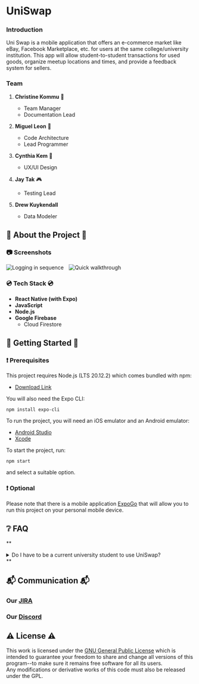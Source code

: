 # UniSwap

### Introduction
  Uni Swap is a mobile application that offers an e-commerce market like eBay, Facebook Marketplace, etc. for users at the same college/university institution. This app will allow student-to-student transactions for used goods, organize meetup locations and times, and provide a feedback system for sellers.

### Team

1. **Christine Kommu** :lollipop:
    * Team Manager
    * Documentation Lead

1. **Miguel Leon** :ghost:
    * Code Architecture
    * Lead Programmer

1. **Cynthia Kem** :dumpling:
    * UX/UI Design
  
1. **Jay Tak** :video_game:
    * Testing Lead

1. **Drew Kuykendall**
    * Data Modeler

## 🌟 About the Project 🌟

### 📷 Screenshots
<img src="https://i.ibb.co/5hrsSmq/loggingin-ezgif-com-optimize.gif" alt="Logging in sequence" style="margin-right: 10px;"> <img src="https://i.ibb.co/FJHSz1j/quickwalkthrough-ezgif-com-crop.gif" alt="Quick walkthrough">

### 💿 Tech Stack 💿

- **React Native (with Expo)**
- **JavaScript**
- **Node.js**
- **Google Firebase**
  - Cloud Firestore

## 📌 Getting Started 📌

### ❗ Prerequisites
This project requires Node.js (LTS 20.12.2) which comes bundled with npm: <br>
- [Download Link](https://nodejs.org/en/download)

You will also need the Expo CLI: <br>
```
npm install expo-cli
```

To run the project, you will need an iOS emulator and an Android emulator:
- [Android Studio](https://developer.android.com/studio/install)
- [Xcode](https://developer.apple.com/xcode/)

To start the project, run:
```
npm start
```
and select a suitable option.

### ❗ Optional
Please note that there is a mobile application [ExpoGo](https://expo.dev/go) that will allow you to run this project on your personal mobile device.

## ❔ FAQ
**
<details>
<summary>Do I have to be a current university student to use UniSwap?</summary>
Yes. Without a valid university associated email address, sign up will not be permitted.
</details>
**

## 📬 Communication 📬

### Our [JIRA](https://jira.ggc.edu/projects/UN/issues/UN-82?filter=allissues)

### Our [Discord](https://discord.gg/vTHar55mdF)

## ⚠️ License ⚠️
This work is licensed under the [GNU General Public License](https://www.gnu.org/licenses/gpl-3.0.en.html) which is intended to guarantee your freedom to share and change all versions of this program--to make sure it remains free software for all its users.<br>
Any modifications or derivative works of this code must also be released under the GPL.
